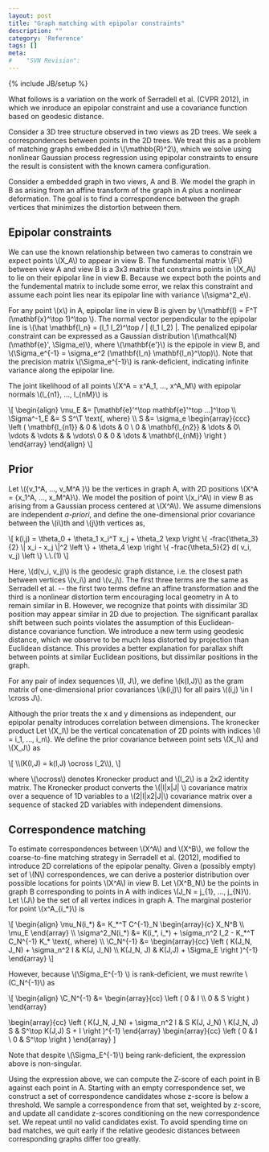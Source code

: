 ```yaml
---
layout: post
title: "Graph matching with epipolar constraints"
description: ""
category: 'Reference'
tags: []
meta: 
#    "SVN Revision": 
---
```

{% include JB/setup %}

What follows is a variation on the work of Serradell et al. (CVPR 2012), in which we inroduce an epipolar constraint and use a covariance function based on geodesic distance.

Consider a 3D tree structure observed in two views as 2D trees.  We seek a correspondences between points in the 2D trees.  We treat this as a problem of matching graphs embedded in \\(\mathbb{R}^2\\), which we solve using nonlinear Gaussian process regression using epipolar constraints to ensure the result is consistent with the known camera configuration.

Consider a embedded graph in two views, A and B.  We model the graph in B as arising from an affine transform of the graph in A plus a nonlinear deformation.  The goal is to find a correspondence between the graph vertices that minimizes the distortion between them.  

Epipolar constraints
----------------------

We can use the known relationship between two cameras to constrain we expect points \\(X_A\\) to appear in view B.  The fundamental matrix \\(F\\) between view A and view B is a 3x3 matrix that constrains points in \\(X_A\\) to lie on their epipolar line in view B.  Because we expect both the points and the fundemental matrix to include some error, we relax this constraint and assume each point lies near its epipolar line with variance \\(\sigma^2_e\\).  

For any point \\(x\\) in A, epipolar line in view B is given by \\(\mathbf{l} = F^T (\mathbf{x}^\top 1)^\top \\).  The normal vector perpendicular to the epipolar line is \\(\hat \mathbf{l_n} = (l_1 l_2)^\top / \| (l_1 l_2) \|.  The penalized epipolar constraint can be expressed as a Gaussian distribution \\(\mathcal{N}(\mathbf{e}', \Sigma_e)\\), where \\(\mathbf{e'}\\) is the epipole in view B, and \\(\Sigma_e^{-1} = \sigma_e^2 (\mathbf{l_n} \mathbf{l_n}^\top)\\).  Note that the precision matrix \\(\Sigma_e^{-1}\\) is rank-deficient, indicating infinite variance along the epipolar line. 

The joint likelihood of all points \\(X^A = x^A_1, ..., x^A_M\\) with epipolar normals \\(l_{n1}, ..., l_{nM}\\) is

<div>
\[
\begin{align}
\mu_E &= [\mathbf{e}'^\top mathbf{e}'^top ...]^\top \\
\Sigma^-1_E &= S S^\T \text{, where} \\
S &= \sigma_e \begin{array}{ccc} \left ( 
    \mathbf{l_{n1}} & 0 & \dots & 0 \ 
    0 & \mathbf{l_{n2}} & \dots & 0\
    \vdots & \vdots & & \vdots\ 
    0 & 0 & \dots & \mathbf{l_{nM}}
    \right )
    \end{array}
\end{align}
\]
</div>

Prior 
-----

Let \\(\{v_1^A, ..., v_M^A \}\\) be the vertices in graph A, with 2D positions \\(X^A = \{x_1^A, ..., x_M^A\}\\).  We model the position of point \\(x_i^A\\) in view B as arising from a Gaussian process centered at  \\(X^A\\).  We assume dimensions are independent *a-priori*, and define the one-dimensional prior covariance between the \\(i\\)th and \\(j\\)th vertices as,

<div>
\[
  k(i,j) = \theta_0 + \theta_1 x_i^T x_j + \theta_2 \exp \right \{ -frac{\theta_3}{2} \| x_i - x_j  \|^2 \left \} + \theta_4 \exp \right \{ -frac{\theta_5}{2} d( v_i, v_j) \left \}  \.\.(1)
\]
</div>

Here, \\(d(v_i, v_j)\\) is the geodesic graph distance, i.e. the closest path between vertices \\(v_i\\) and \\(v_j\\).  The first three terms are the same as Serradell et al. -- the first two terms define an affine transformation and the third is a nonlinear distortion term encouraging local geometry in A to remain similar in B.   However, we recognize that points with dissimilar 3D position may appear similar in 2D due to projection.  The significant parallax shift between such points violates the assumption of this Euclidean-distance covariance function.  We introduce a new term using geodesic distance, which we observe to be much less distorted by projection than Euclidean distance.   This provides a better explanation for parallax shift between points at similar Euclidean positions, but dissimilar positions in the graph.  

For any pair of index sequences \\(I, J\\), we define \\(k(I,J)\\) as the gram matrix of one-dimensional prior covariances \\(k(i,j)\\) for all pairs \\((i,j) \in I \cross J\\).
    
Although the prior treats the x and y dimensions as independent, our epipolar penalty introduces correlation between dimensions.  The kronecker product   Let \\(X_I\\) be the vertical concatenation of 2D points with indices \\(I = i_1, ..., i_n\\).  We define the prior covariance between point sets \\(X_I\\) and \\(X_J\\) as 

<div>
\[
\\(K(I,J) = k(I,J) \ocross I_2\\), 
\]
</div>

where \\(\ocross\\) denotes Kronecker product and \\(I_2\\) is a 2x2 identity matrix.  The Kronecker product converts the \\(|I|x|J| \\) covariance matrix over a sequence of 1D variables to a \\(2|I|x2|J|\\) covariance matrix over a sequence of stacked 2D variables with independent dimensions.

Correspondence matching
------------------------

To estimate correspondences between \\(X^A\\) and \\(X^B\\), we follow the coarse-to-fine matching strategy in Serradell et al. (2012), modified to introduce 2D correlations of the epipolar penalty.  Given a (possibly empty) set of \\(N\\) correspondences, we can derive a posterior distribution over possible locations for points \\(X^A\\) in view B.  Let \\(X^B_N\\) be the points in graph B corresponding to points in A with indices \\(J_N = j_{1}, ..., j_{N}\\).  Let \\(J\\) be the set of all vertex indices in graph A.  The marginal posterior for point \\(x^A_{i_*}\\) is

<div>
\[
  \begin{align}
  \mu_N(i_*) &=  K_*^T C^{-1}_N \begin{array}{c} X_N^B \\ \mu_E \end{array} \\
  \sigma^2_N(i_*) &= K(i_*, i_*) + \sigma_n^2 I_2 - K_*^T C_N^{-1} K_*  \text{, where} \\
  \C_N^{-1} &= \begin{array}{cc} \left (
  K(J_N, J_N) + \sigma_n^2 I & K(J, J_N) \\
  K(J_N, J) & K(J,J) + \Sigma_E
  \right )^{-1}
  \end{array}
\]
</div>

However, because \\(\Sigma_E^{-1} \\) is rank-deficient, we must rewrite \\(C_N^{-1}\\)  as

<div>
\[
  \begin{align}
  \C_N^{-1} &= 
  \begin{array}{cc} \left (
      0 & I \\
      0 & S
  \right ) \end{array}
  
  \begin{array}{cc} \left (
  K(J_N, J_N) + \sigma_n^2 I & S K(J, J_N) \\
  K(J_N, J) S & S^\top K(J,J) S + I
  \right )^{-1} \end{array}
  \begin{array}{cc} \left (
      0 & I \\
      0 & S^\top
  \right ) \end{array}
\]
</div>

Note that despite \\(\Sigma_E^{-1}\\) being rank-deficient, the expression above is non-singular.

Using the expression above, we can compute the Z-score of each point in B against each point in A.  Starting with an empty correspondence set, we construct a set of correspondence candidates whose z-score is below a threshold.  We sample a correspondence from that set, weighted by z-score, and update all candidate z-scores conditioning on the new correspondence set.  We repeat until no valid candidates exist.  To avoid spending time on bad matches, we quit early if the relative geodesic distances between corresponding graphs differ too greatly.
